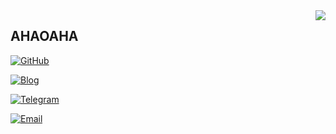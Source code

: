 <a href="#">
<img align="right" src='https://github-readme-stats.vercel.app/api?username=AHAOAHA&show_icons=true&title_color=fff&icon_color=79ff97&text_color=9f9f9f&bg_color=151515&hide=["contribs"]'>
</a>

## AHAOAHA

[![GitHub](https://img.shields.io/badge/dynamic/json?logo=github&label=GitHub+Followers&labelColor=282c34&style=flat-square&color=181717&query=%24.data.totalSubs&url=https%3A%2F%2Fapi.spencerwoo.com%2Fsubstats%2F%3Fsource%3Dgithub%26queryKey%3DAHAOAHA&longCache=true)](https://github.com/AHAOAHA)

[![Blog](https://img.shields.io/badge/-https://ahaoaha.github.io-0e83cd?style=flat-square&logo=Blogger&logoColor=fff)](https://ahaoaha.github.io)

[![Telegram](https://img.shields.io/badge/-t.me/ahaoaha-3db6f1?style=flat-square&logo=Telegram&logoColor=2ca5e0)](https://t.me/ahaoaha)

[![Email](https://img.shields.io/badge/-ahaoaha_@outlook.com-911318?style=flat-square&logo=Mail.RU&logoColor=white&labelColor=c14438)](mailto:ahaoaha_@outlook.com)